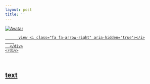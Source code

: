 ```yaml
---
layout: post
title: ''
---
```


<p class="imglist">

<div class="image-container">
  <a href="https://pic3.superbed.cn/item/5debccd7f1f6f81c505612e3.jpg"  data-fancybox="images">
    <img src="https://pic1.superbed.cn/item/5debcd08f1f6f81c50561dc7.jpg" alt="Avatar" class="image" />
    <div class="overlay">
      <div class="text">
        
          view <i class="fa fa-arrow-right" aria-hidden="true"></i>
        
      </div>
    </div>
  </a>
</div>








<a href="https://pic3.superbed.cn/item/5debccd7f1f6f81c505612e5.jpg" data-fancybox="images"><img src="" /></a>
<a href="https://pic3.superbed.cn/item/5debccd7f1f6f81c505612e7.jpg" data-fancybox="images"><img src="" /></a>
<a href="https://pic3.superbed.cn/item/5debccd7f1f6f81c505612ed.jpg" data-fancybox="images"><img src="" /></a>
<a href="https://pic3.superbed.cn/item/5debccd7f1f6f81c505612ef.jpg" data-fancybox="images"><img src="" /></a>
<a href="https://pic3.superbed.cn/item/5debccd7f1f6f81c505612f1.jpg" data-fancybox="images"><img src="" /></a>
<a href="https://pic3.superbed.cn/item/5debccd7f1f6f81c505612f7.jpg" data-fancybox="images"><img src="" /></a>
<a href="https://pic3.superbed.cn/item/5debccd7f1f6f81c505612fa.jpg" data-fancybox="images"><img src="" /></a>
<a href="https://pic3.superbed.cn/item/5debccd7f1f6f81c505612ff.jpg" data-fancybox="images"><img src="" /></a>
<a href="https://pic3.superbed.cn/item/5debccd7f1f6f81c50561301.jpg" data-fancybox="images"><img src="" /></a>
<a href="https://pic3.superbed.cn/item/5debccd7f1f6f81c50561304.jpg" data-fancybox="images"><img src="" /></a>
<a href="https://pic3.superbed.cn/item/5debccd7f1f6f81c50561308.jpg" data-fancybox="images"><img src="" /></a>
<a href="https://pic3.superbed.cn/item/5debccd7f1f6f81c5056130a.jpg" data-fancybox="images"><img src="" /></a>
<a href="https://pic3.superbed.cn/item/5debccd7f1f6f81c5056130d.jpg" data-fancybox="images"><img src="" /></a>
<a href="https://pic3.superbed.cn/item/5debccd7f1f6f81c50561310.jpg" data-fancybox="images"><img src="" /></a>
<a href="https://pic3.superbed.cn/item/5debccd7f1f6f81c50561313.jpg" data-fancybox="images"><img src="" /></a>
<a href="https://pic3.superbed.cn/item/5debccd7f1f6f81c50561315.jpg" data-fancybox="images"><img src="" /></a>
<a href="https://pic3.superbed.cn/item/5debccd7f1f6f81c50561318.jpg" data-fancybox="images"><img src="" /></a>
<a href="https://pic3.superbed.cn/item/5debccd7f1f6f81c5056131a.jpg" data-fancybox="images"><img src="" /></a>
<a href="https://pic3.superbed.cn/item/5debccd7f1f6f81c5056131d.jpg" data-fancybox="images"><img src="" /></a>
<a href="https://pic3.superbed.cn/item/5debccd7f1f6f81c50561320.jpg" data-fancybox="images"><img src="" /></a>
<a href="https://pic3.superbed.cn/item/5debccd7f1f6f81c50561322.jpg" data-fancybox="images"><img src="" /></a>
<a href="https://pic3.superbed.cn/item/5debccd7f1f6f81c50561324.jpg" data-fancybox="images"><img src="" /></a>
<a href="https://pic3.superbed.cn/item/5debccd7f1f6f81c50561326.jpg" data-fancybox="images"><img src="" /></a>
<a href="https://pic3.superbed.cn/item/5debccd7f1f6f81c50561328.jpg" data-fancybox="images"><img src="" /></a>
<a href="https://pic1.superbed.cn/item/5debcd08f1f6f81c50561dc2.jpg" data-fancybox="images"><img src="" /></a>
<a href="https://pic1.superbed.cn/item/5debcd08f1f6f81c50561dc5.jpg" data-fancybox="images"><img src="" /></a>
<a href="https://pic1.superbed.cn/item/5debcd08f1f6f81c50561dc7.jpg" data-fancybox="images"><img src="" /></a>
<a href="https://pic1.superbed.cn/item/5debcd08f1f6f81c50561dc9.jpg" data-fancybox="images"><img src="" /></a>
<a href="https://pic1.superbed.cn/item/5debcd08f1f6f81c50561dce.jpg" data-fancybox="images"><img src="" /></a>
<a href="https://pic1.superbed.cn/item/5debcd08f1f6f81c50561dd4.jpg" data-fancybox="images"><img src="" /></a>
<a href="https://pic1.superbed.cn/item/5debcd08f1f6f81c50561dd6.jpg" data-fancybox="images"><img src="" /></a>
<a href="https://pic1.superbed.cn/item/5debcd08f1f6f81c50561dd8.jpg" data-fancybox="images"><img src="" /></a>
<a href="https://pic1.superbed.cn/item/5debcd08f1f6f81c50561ddd.jpg" data-fancybox="images"><img src="" /></a>
<a href="https://pic1.superbed.cn/item/5debcd08f1f6f81c50561de2.jpg" data-fancybox="images"><img src="" /></a>
<a href="https://pic1.superbed.cn/item/5debcd08f1f6f81c50561de4.jpg" data-fancybox="images"><img src="" /></a>
<a href="https://pic1.superbed.cn/item/5debcd08f1f6f81c50561de6.jpg" data-fancybox="images"><img src="" /></a>
<a href="https://pic1.superbed.cn/item/5debcd08f1f6f81c50561de8.jpg" data-fancybox="images"><img src="" /></a>
<a href="https://pic1.superbed.cn/item/5debcd08f1f6f81c50561dea.jpg" data-fancybox="images"><img src="" /></a>
<a href="https://pic1.superbed.cn/item/5debcd08f1f6f81c50561dee.jpg" data-fancybox="images"><img src="" /></a>
<a href="https://pic1.superbed.cn/item/5debcd08f1f6f81c50561df0.jpg" data-fancybox="images"><img src="" /></a>
<a href="https://pic1.superbed.cn/item/5debcd08f1f6f81c50561df3.jpg" data-fancybox="images"><img src="" /></a>
<a href="https://pic1.superbed.cn/item/5debcd08f1f6f81c50561df5.jpg" data-fancybox="images"><img src="" /></a>
<a href="https://pic1.superbed.cn/item/5debcd08f1f6f81c50561df8.jpg" data-fancybox="images"><img src="" /></a>
<a href="https://pic1.superbed.cn/item/5debcd08f1f6f81c50561dfa.jpg" data-fancybox="images"><img src="" /></a>
<a href="https://pic1.superbed.cn/item/5debcd08f1f6f81c50561dfc.jpg" data-fancybox="images"><img src="" /></a>
<a href="https://pic1.superbed.cn/item/5debcd08f1f6f81c50561dfe.jpg" data-fancybox="images"><img src="" /></a>
<a href="https://pic1.superbed.cn/item/5debcd08f1f6f81c50561e00.jpg" data-fancybox="images"><img src="" /></a>
<a href="https://pic1.superbed.cn/item/5debcd08f1f6f81c50561e03.jpg" data-fancybox="images"><img src="" /></a>
<a href="https://pic1.superbed.cn/item/5debcd08f1f6f81c50561e05.jpg" data-fancybox="images"><img src="" /></a>


</p>


## [text](https://cxcxcx.cx/works/0004a.html)
